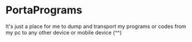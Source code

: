 # PortaPrograms
 It's just a place for me to dump and transport my programs or codes from my pc to any other device or mobile device (^^)
